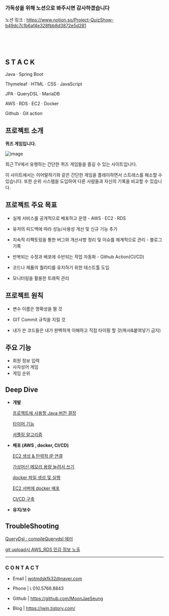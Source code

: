 
### 가독성을 위해 노션으로 봐주시면 감사하겠습니다
노션 링크 :  https://www.notion.so/Project-QuizShow-b49dc7c1b6af4e328fbb8d3872e5d281


<br><br><br>



## **S T A C K**

Java · Spring Boot

Thymeleaf · HTML · CSS · JavaScript

JPA · QueryDSL · MariaDB

AWS · RDS · EC2 · Docker

Github · Git action 


## 프로젝트 소개

**퀴즈 게임입니다.**

![image](https://github.com/MoonJaeSeung/QuizShow/assets/108584477/0848f225-eff6-4878-8074-e4018b7eb516)


최근 TV에서 유행하는 간단한 퀴즈 게임들을 즐길 수 있는 사이트입니다.

이 사이트에서는 이어말하기와 같은 간단한 게임을 플레이하면서 스트레스를 해소할 수 있습니다. 또한 순위 시스템을 도입하여 다른 사람들과 자신의 기록을 비교할 수 있습니다.



## **프로젝트 주요 목표**

- 실제 서비스를 공개적으로 배포하고 운영 - AWS · EC2 · RDS

- 유저의 피드백에 따라 성능/사용성 개선 및 신규 기능 추가

- 지속적 리팩토링을 통한 버그와 개선사항 정리 및 이슈를 체계적으로 관리 - 블로그 기록

- 반복되는 수정과 배포에 수반되는 작업 자동화 - Github  Action(CI/CD)

- 코드나 제품의 퀄리티를 유지하기 위한 테스트툴 도입

- 모니터링을 활용한 트래픽 관리


## **프로젝트 원칙**

- 변수 이름은 명확성을 띌 것

- GIT Commit 규칙을 지킬 것

- 내가 쓴 코드들은 내가 완벽하게 이해하고 직접 타이핑 할 것(복사&붙여넣기 금지)


## **주요 기능**

- 회원 정보 입력
- 사자성어 게임
- 게임 순위


## **Deep Dive**

- **개발**
    
    
    
    [프로젝트에 사용할 Java 버전 결정](https://iwin.tistory.com/115)
    
    
    
    [타이머 기능](https://iwin.tistory.com/113)
    
    
    
    [셔플링 알고리즘](https://iwin.tistory.com/114)
    
- **배포 (AWS , docker, CI/CD)**
    
   
    
    [EC2 생성 & 탄력적 IP 연결](https://iwin.tistory.com/102)
    
    
    
    [가상머신 메모리 용량 늘려서 쓰기](https://iwin.tistory.com/105)
    
    
    
    [docker 파일 생성 및 실행](https://iwin.tistory.com/107)
    
    
    
    [EC2 서버에 docker 배포](https://iwin.tistory.com/108)
    
    
    
    [CI/CD 구축](https://iwin.tistory.com/109)
    
- **유지/보수**

## TroubleShooting


[QueryDsl : compileQuerydsl 에러](https://iwin.tistory.com/110)


[git upload시 AWS_RDS 민감 정보 노출](https://iwin.tistory.com/116)


---

### **C O N T A C T**

- Email | wotmdskfk32@naver.com
- Phone | 📞 010.5766.8843

- Github | https://github.com/MoonJaeSeung
- Blog | https://iwin.tistory.com/





